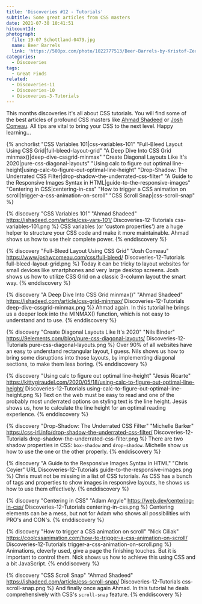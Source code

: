 ```yaml
---
title: 'Discoveries #12 - Tutorials'
subtitle: Some great articles from CSS masters
date: 2021-07-30 10:41:51
hitcountId:
photograph:
  file: 19-07 Schottland-0479.jpg
  name: Beer Barrels
  link: 'https://500px.com/photo/1022777513/Beer-Barrels-by-Kristof-Zerbe/'
categories:
  - Discoveries
tags:
  - Great Finds
related:
  - Discoveries-11
  - Discoveries-10
  - Discoveries-3-Tutorials
---
```


This months discoveries it's all about CSS tutorials. You will find some of the best articles of profound CSS masters like [Ahmad Shadeed](https://ishadeed.com) or [Josh Comeau](https://www.joshwcomeau.com). All tips are vital to bring your CSS to the next level. Happy learning...

{% anchorlist 
  "CSS Variables 101|css-variables-101"
  "Full-Bleed Layout Using CSS Grid|full-bleed-layout-grid"
  "A Deep Dive Into CSS Grid minmax()|deep-dive-cssgrid-minmax"
  "Create Diagonal Layouts Like It's 2020|pure-css-diagonal-layouts"
  "Using calc to figure out optimal line-height|using-calc-to-figure-out-optimal-line-height"
  "Drop-Shadow: The Underrated CSS Filter|drop-shadow-the-underrated-css-filter"
  "A Guide to the Responsive Images Syntax in HTML|guide-to-the-responsive-images"
  "Centering in CSS|centering-in-css"
  "How to trigger a CSS animation on scroll|trigger-a-css-animation-on-scroll"
  "CSS Scroll Snap|css-scroll-snap"
%}

<!-- more -->

{% discovery "CSS Variables 101" "Ahmad Shadeed" https://ishadeed.com/article/css-vars-101/ Discoveries-12-Tutorials css-variables-101.png %}
CSS variables (or 'custom properties') are a huge helper to structure your CSS code and make it more maintainable. Ahmad shows us how to use their complete power.
{% enddiscovery %}

{% discovery "Full-Bleed Layout Using CSS Grid" "Josh Comeau" https://www.joshwcomeau.com/css/full-bleed/ Discoveries-12-Tutorials full-bleed-layout-grid.png %}
Today it can be tricky to layout websites for small devices like smartphones and very large desktop screens. Josh shows us how to utilize CSS Grid on a classic 3-column layout the smart way.
{% enddiscovery %}

{% discovery "A Deep Dive Into CSS Grid minmax()" "Ahmad Shadeed" https://ishadeed.com/article/css-grid-minmax/ Discoveries-12-Tutorials deep-dive-cssgrid-minmax.png %}
Ahmad again. In this tutorial he brings us a deeper look into the MINMAX() function, which is not easy to understand and to use.
{% enddiscovery %}

{% discovery "Create Diagonal Layouts Like It's 2020" "Nils Binder" https://9elements.com/blog/pure-css-diagonal-layouts/ Discoveries-12-Tutorials pure-css-diagonal-layouts.png %}
Over 90% of all websites have an easy to understand rectangular layout, I guess. Nils shows us how to bring some disruptions into those layouts, by implementing diagonal sections, to make them less boring.
{% enddiscovery %}

{% discovery "Using calc to figure out optimal line-height" "Jesús Ricarte" https://kittygiraudel.com/2020/05/18/using-calc-to-figure-out-optimal-line-height/ Discoveries-12-Tutorials using-calc-to-figure-out-optimal-line-height.png %}
Text on the web must be easy to read and one of the probably most underrated options on styling text is the line height. Jesús shows us, how to calculate the line height for an optimal reading experience.
{% enddiscovery %}

{% discovery "Drop-Shadow: The Underrated CSS Filter" "Michelle Barker" https://css-irl.info/drop-shadow-the-underrated-css-filter/ Discoveries-12-Tutorials drop-shadow-the-underrated-css-filter.png %}
There are two shadow properties in CSS: ``box-shadow`` and ``drop-shadow``. Michelle show us how to use the one or the other properly.
{% enddiscovery %}

{% discovery "A Guide to the Responsive Images Syntax in HTML" "Chris Coyier" URL Discoveries-12-Tutorials guide-to-the-responsive-images.png %}
Chris must not be missing in a list of CSS tutorials. As CSS has a bunch of tags and properties to show images in responsive layouts, he shows us how to use them effectively.
{% enddiscovery %}

{% discovery "Centering in CSS" "Adam Argyle" https://web.dev/centering-in-css/ Discoveries-12-Tutorials centering-in-css.png %}
Centering elements can be a mess, but not for Adam who shows all possibilities with PRO's and CON's.
{% enddiscovery %}

{% discovery "How to trigger a CSS animation on scroll" "Nick Ciliak" https://coolcssanimation.com/how-to-trigger-a-css-animation-on-scroll/ Discoveries-12-Tutorials trigger-a-css-animation-on-scroll.png %}
Animations, cleverly used, give a page the finishing touches. But it is important to control them. Nick shows us how to achieve this using CSS and a bit JavaScript.
{% enddiscovery %}

{% discovery "CSS Scroll Snap" "Ahmad Shadeed" https://ishadeed.com/article/css-scroll-snap/ Discoveries-12-Tutorials css-scroll-snap.png %}
And finally once again Ahmad. In this tutorial he deals comprehensively with CSS's ``scroll-snap`` feature.
{% enddiscovery %}
